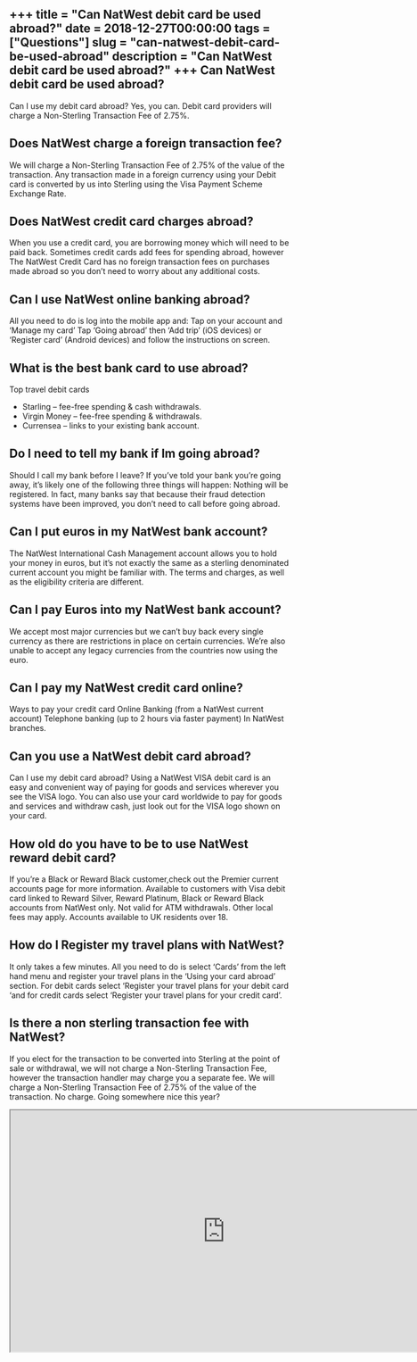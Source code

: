 +++
title = "Can NatWest debit card be used abroad?"
date = 2018-12-27T00:00:00
tags = ["Questions"]
slug = "can-natwest-debit-card-be-used-abroad"
description = "Can NatWest debit card be used abroad?"
+++
Can NatWest debit card be used abroad?
--------------------------------------

Can I use my debit card abroad? Yes, you can. Debit card providers will charge a Non-Sterling Transaction Fee of 2.75%.

Does NatWest charge a foreign transaction fee?
----------------------------------------------

We will charge a Non-Sterling Transaction Fee of 2.75% of the value of the transaction. Any transaction made in a foreign currency using your Debit card is converted by us into Sterling using the Visa Payment Scheme Exchange Rate.

Does NatWest credit card charges abroad?
----------------------------------------

When you use a credit card, you are borrowing money which will need to be paid back. Sometimes credit cards add fees for spending abroad, however The NatWest Credit Card has no foreign transaction fees on purchases made abroad so you don’t need to worry about any additional costs.

Can I use NatWest online banking abroad?
----------------------------------------

All you need to do is log into the mobile app and: Tap on your account and ‘Manage my card’ Tap ‘Going abroad’ then ‘Add trip’ (iOS devices) or ‘Register card’ (Android devices) and follow the instructions on screen.

What is the best bank card to use abroad?
-----------------------------------------

Top travel debit cards

- Starling – fee-free spending &amp; cash withdrawals.
- Virgin Money – fee-free spending &amp; withdrawals.
- Currensea – links to your existing bank account.

Do I need to tell my bank if Im going abroad?
---------------------------------------------

Should I call my bank before I leave? If you’ve told your bank you’re going away, it’s likely one of the following three things will happen: Nothing will be registered. In fact, many banks say that because their fraud detection systems have been improved, you don’t need to call before going abroad.

Can I put euros in my NatWest bank account?
-------------------------------------------

The NatWest International Cash Management account allows you to hold your money in euros, but it’s not exactly the same as a sterling denominated current account you might be familiar with. The terms and charges, as well as the eligibility criteria are different.

Can I pay Euros into my NatWest bank account?
---------------------------------------------

We accept most major currencies but we can’t buy back every single currency as there are restrictions in place on certain currencies. We’re also unable to accept any legacy currencies from the countries now using the euro.

Can I pay my NatWest credit card online?
----------------------------------------

Ways to pay your credit card Online Banking (from a NatWest current account) Telephone banking (up to 2 hours via faster payment) In NatWest branches.

Can you use a NatWest debit card abroad?
----------------------------------------

Can I use my debit card abroad? Using a NatWest VISA debit card is an easy and convenient way of paying for goods and services wherever you see the VISA logo. You can also use your card worldwide to pay for goods and services and withdraw cash, just look out for the VISA logo shown on your card.

How old do you have to be to use NatWest reward debit card?
-----------------------------------------------------------

If you’re a Black or Reward Black customer,check out the Premier current accounts page for more information. Available to customers with Visa debit card linked to Reward Silver, Reward Platinum, Black or Reward Black accounts from NatWest only. Not valid for ATM withdrawals. Other local fees may apply. Accounts available to UK residents over 18.

How do I Register my travel plans with NatWest?
-----------------------------------------------

It only takes a few minutes. All you need to do is select ‘Cards’ from the left hand menu and register your travel plans in the ‘Using your card abroad’ section. For debit cards select ‘Register your travel plans for your debit card ‘and for credit cards select ‘Register your travel plans for your credit card’.

Is there a non sterling transaction fee with NatWest?
-----------------------------------------------------

If you elect for the transaction to be converted into Sterling at the point of sale or withdrawal, we will not charge a Non-Sterling Transaction Fee, however the transaction handler may charge you a separate fee. We will charge a Non-Sterling Transaction Fee of 2.75% of the value of the transaction. No charge. Going somewhere nice this year?

<iframe allow="accelerometer; autoplay; clipboard-write; encrypted-media; gyroscope; picture-in-picture" allowfullscreen="" class="__youtube_prefs__  epyt-is-override  no-lazyload" data-no-lazy="1" data-origheight="433" data-origwidth="770" data-skipgform_ajax_framebjll="" height="433" id="_ytid_65656" loading="lazy" src="https://www.youtube.com/embed/bhoim6czy1I?enablejsapi=1&autoplay=0&cc_load_policy=0&cc_lang_pref=&iv_load_policy=1&loop=0&modestbranding=0&rel=1&fs=1&playsinline=0&autohide=2&theme=dark&color=red&controls=1&" title="YouTube player" width="770"></iframe>
